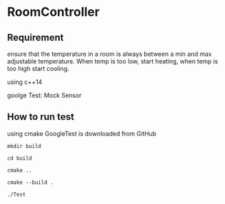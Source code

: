 # RoomController

## Requirement
ensure that the temperature in a room is always between a min and max adjustable temperature.
When temp is too low, start heating, when temp is too high start cooling.


using c++14

goolge Test: Mock Sensor 

## How to run test
using cmake 
GoogleTest is downloaded from GitHub

`mkdir build`

`cd build`

`cmake ..`

`cmake --build .`

`./Test`

 

 
